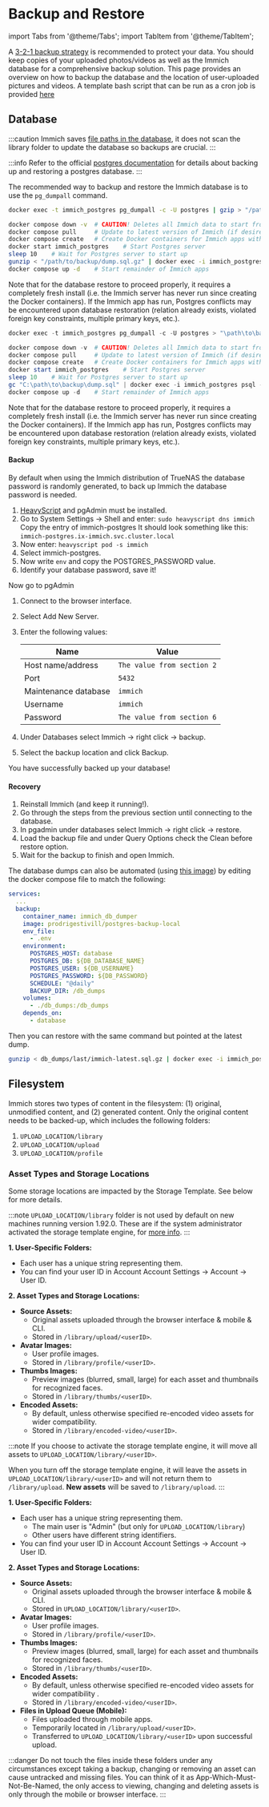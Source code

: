 # Backup and Restore

import Tabs from '@theme/Tabs';
import TabItem from '@theme/TabItem';

A [3-2-1 backup strategy](https://www.backblaze.com/blog/the-3-2-1-backup-strategy/) is recommended to protect your data. You should keep copies of your uploaded photos/videos as well as the Immich database for a comprehensive backup solution. This page provides an overview on how to backup the database and the location of user-uploaded pictures and videos. A template bash script that can be run as a cron job is provided [here](/docs/guides/template-backup-script.md)

## Database

:::caution
Immich saves [file paths in the database](https://github.com/immich-app/immich/discussions/3299), it does not scan the library folder to update the database so backups are crucial.
:::

:::info
Refer to the official [postgres documentation](https://www.postgresql.org/docs/current/backup.html) for details about backing up and restoring a postgres database.
:::

The recommended way to backup and restore the Immich database is to use the `pg_dumpall` command.

<Tabs>
  <TabItem value="Linux system based Backup" label="Linux system based Backup" default>

```bash title='Bash'
docker exec -t immich_postgres pg_dumpall -c -U postgres | gzip > "/path/to/backup/dump.sql.gz"
```

```bash title='Restore'
docker compose down -v  # CAUTION! Deletes all Immich data to start from scratch.
docker compose pull     # Update to latest version of Immich (if desired)
docker compose create   # Create Docker containers for Immich apps without running them.
docker start immich_postgres    # Start Postgres server
sleep 10    # Wait for Postgres server to start up
gunzip < "/path/to/backup/dump.sql.gz" | docker exec -i immich_postgres psql -U postgres -d immich    # Restore Backup
docker compose up -d    # Start remainder of Immich apps
```

Note that for the database restore to proceed properly, it requires a completely fresh install (i.e. the Immich server has never run since creating the Docker containers). If the Immich app has run, Postgres conflicts may be encountered upon database restoration (relation already exists, violated foreign key constraints, multiple primary keys, etc.).

</TabItem>
  <TabItem value="Windows system based Backup" label="Windows system based Backup">

```powershell title='Backup'
docker exec -t immich_postgres pg_dumpall -c -U postgres > "\path\to\backup\dump.sql"
```

```powershell title='Restore'
docker compose down -v  # CAUTION! Deletes all Immich data to start from scratch.
docker compose pull     # Update to latest version of Immich (if desired)
docker compose create   # Create Docker containers for Immich apps without running them.
docker start immich_postgres    # Start Postgres server
sleep 10    # Wait for Postgres server to start up
gc "C:\path\to\backup\dump.sql" | docker exec -i immich_postgres psql -U postgres -d immich    # Restore Backup
docker compose up -d    # Start remainder of Immich apps
```

Note that for the database restore to proceed properly, it requires a completely fresh install (i.e. the Immich server has never run since creating the Docker containers). If the Immich app has run, Postgres conflicts may be encountered upon database restoration (relation already exists, violated foreign key constraints, multiple primary keys, etc.).

</TabItem>
  <TabItem value="TrueNAS system based Backup" label="TrueNAS system based Backup">

#### Backup

By default when using the Immich distribution of TrueNAS the database password is randomly generated, to back up Immich the database password is needed.

1. [HeavyScript](https://github.com/Heavybullets8/heavy_script) and pgAdmin must be installed.
2. Go to System Settings -> Shell and enter:
   `sudo heavyscript dns immich`
   Copy the entry of immich-postgres It should look something like this:
   `immich-postgres.ix-immich.svc.cluster.local`
3. Now enter:
   `heavyscript pod -s immich`
4. Select immich-postgres.
5. Now write `env` and copy the POSTGRES_PASSWORD value.
6. Identify your database password, save it!

Now go to pgAdmin

1. Connect to the browser interface.
2. Select Add New Server.
3. Enter the following values:

   | Name                 | Value                      |
   | -------------------- | -------------------------- |
   | Host name/address    | `The value from section 2` |
   | Port                 | `5432`                     |
   | Maintenance database | `immich`                   |
   | Username             | `immich`                   |
   | Password             | `The value from section 6` |

4. Under Databases select Immich -> right click -> backup.
5. Select the backup location and click Backup.

You have successfully backed up your database!

#### Recovery

1. Reinstall Immich (and keep it running!).
2. Go through the steps from the previous section until connecting to the database.
3. In pgadmin under databases select Immich -> right click -> restore.
4. Load the backup file and under Query Options check the Clean before restore option.
5. Wait for the backup to finish and open Immich.

</TabItem>
</Tabs>

The database dumps can also be automated (using [this image](https://github.com/prodrigestivill/docker-postgres-backup-local)) by editing the docker compose file to match the following:

```yaml
services:
  ...
  backup:
    container_name: immich_db_dumper
    image: prodrigestivill/postgres-backup-local
    env_file:
      - .env
    environment:
      POSTGRES_HOST: database
      POSTGRES_DB: ${DB_DATABASE_NAME}
      POSTGRES_USER: ${DB_USERNAME}
      POSTGRES_PASSWORD: ${DB_PASSWORD}
      SCHEDULE: "@daily"
      BACKUP_DIR: /db_dumps
    volumes:
      - ./db_dumps:/db_dumps
    depends_on:
      - database
```

Then you can restore with the same command but pointed at the latest dump.

```bash title='Automated Restore'
gunzip < db_dumps/last/immich-latest.sql.gz | docker exec -i immich_postgres psql -U postgres -d immich
```

## Filesystem

Immich stores two types of content in the filesystem: (1) original, unmodified content, and (2) generated content. Only the original content needs to be backed-up, which includes the following folders:

1. `UPLOAD_LOCATION/library`
2. `UPLOAD_LOCATION/upload`
3. `UPLOAD_LOCATION/profile`

### Asset Types and Storage Locations

Some storage locations are impacted by the Storage Template. See below for more details.

<Tabs>
  <TabItem value="Storage Template Off (Default)." label="Storage Template Off (Default)." default>

:::note
`UPLOAD_LOCATION/library` folder is not used by default on new machines running version 1.92.0. These are if the system administrator activated the storage template engine, for [more info](https://github.com/immich-app/immich/releases/tag/v1.92.0#:~:text=the%20partner%E2%80%99s%20assets.-,Hardening%20storage%20template).
:::

**1. User-Specific Folders:**

- Each user has a unique string representing them.
- You can find your user ID in Account Account Settings -> Account -> User ID.

**2. Asset Types and Storage Locations:**

- **Source Assets:**
  - Original assets uploaded through the browser interface & mobile & CLI.
  - Stored in `/library/upload/<userID>`.
- **Avatar Images:**
  - User profile images.
  - Stored in `/library/profile/<userID>`.
- **Thumbs Images:**
  - Preview images (blurred, small, large) for each asset and thumbnails for recognized faces.
  - Stored in `/library/thumbs/<userID>`.
- **Encoded Assets:**
  - By default, unless otherwise specified re-encoded video assets for wider compatibility.
  - Stored in `/library/encoded-video/<userID>`.

</TabItem>
  <TabItem value="Storage Template On" label="Storage Template On">

:::note
If you choose to activate the storage template engine, it will move all assets to `UPLOAD_LOCATION/library/<userID>`.

When you turn off the storage template engine, it will leave the assets in `UPLOAD_LOCATION/library/<userID>` and will not return them to `/library/upload`.
**New assets** will be saved to `/library/upload`.
:::

**1. User-Specific Folders:**

- Each user has a unique string representing them.
  - The main user is "Admin" (but only for `UPLOAD_LOCATION/library`)
  - Other users have different string identifiers.
- You can find your user ID in Account Account Settings -> Account -> User ID.

**2. Asset Types and Storage Locations:**

- **Source Assets:**
  - Original assets uploaded through the browser interface & mobile & CLI.
  - Stored in `UPLOAD_LOCATION/library/<userID>`.
- **Avatar Images:**
  - User profile images.
  - Stored in `/library/profile/<userID>`.
- **Thumbs Images:**
  - Preview images (blurred, small, large) for each asset and thumbnails for recognized faces.
  - Stored in `/library/thumbs/<userID>`.
- **Encoded Assets:**
  - By default, unless otherwise specified re-encoded video assets for wider compatibility .
  - Stored in `/library/encoded-video/<userID>`.
- **Files in Upload Queue (Mobile):**
  - Files uploaded through mobile apps.
  - Temporarily located in `/library/upload/<userID>`.
  - Transferred to `UPLOAD_LOCATION/library/<userID>` upon successful upload.

</TabItem>
</Tabs>

:::danger
Do not touch the files inside these folders under any circumstances except taking a backup, changing or removing an asset can cause untracked and missing files.
You can think of it as App-Which-Must-Not-Be-Named, the only access to viewing, changing and deleting assets is only through the mobile or browser interface.
:::
